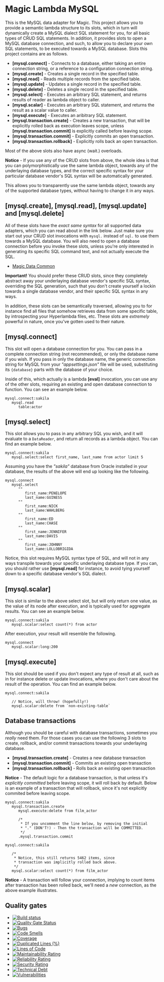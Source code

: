 
# Magic Lambda MySQL

This is the MySQL data adapter for Magic. This project allows you to provide a semantic
lambda structure to its slots, which in turn will dynamically create a MySQL dialect SQL statement for you, for all basic
types of CRUD SQL statements. In addition, it provides slots to open a MySQL database connection, and such, to allow you to
declare your own SQL statements, to be executed towards a MySQL database. Slots this project contains are as follows.

* __[mysql.connect]__ - Connects to a database, either taking an entire connection string, or a reference to a configuration connection string.
* __[mysql.create]__ - Creates a single record in the specified table.
* __[mysql.read]__ - Reads multiple records from the specified table.
* __[mysql.update]__ - Updates a single record in the specified table.
* __[mysql.delete]__ - Deletes a single record in the specified table.
* __[mysql.select]__ - Executes an arbitrary SQL statement, and returns results of reader as lambda object to caller.
* __[mysql.scalar]__ - Executes an arbitrary SQL statement, and returns the result as a scalar value to caller.
* __[mysql.execute]__ - Executes an aribitrary SQL statement.
* __[mysql.transaction.create]__ - Creates a new transaction, that will be explicitly rolled back as execution leaves scope, unless __[mysql.transaction.commit]__ is explicitly called before leaving scope.
* __[mysql.transaction.commit]__ - Explicitly commits an open transaction.
* __[mysql.transaction.rollback]__ - Explicitly rolls back an open transaction.

Most of the above slots also have async (wait.) overloads.

**Notice** - If you use any of the CRUD slots from above, the whole idea is that you can polymorphistically use the
same lambda object, towards any of the underlaying database types, and the correct specific syntax for your particular
database vendor's SQL syntax will be automatically generated.

This allows you to transparently use the same lambda object, towards any of the supported database types, without
having to change it in any ways.

## [mysql.create], [mysql.read], [mysql.update] and [mysql.delete]

All of these slots have the _exact same syntax_ for all supported data adapters, which you can read about in the
link below. Just make sure you start out your CRUD slot invocations with `mysql.` instead of `sql.` to use
them towards a MySQL database. You will also need to open a database connection before you invoke these slots,
unless you're only interested in generating its specific SQL command text, and not actually execute the SQL.

* [Magic Data Common](https://github.com/polterguy/magic.data.common)

**Important!** You should prefer these CRUD slots, since they completely abstract away your underlaying
database vendor's specific SQL syntax, overriding the SQL generation, such that you don't create yourself
a lockin towards a single database vendor, and their specific SQL syntax in any ways.

In addition, these slots can be semantically traversed, allowing you to for instance find all files
that somehow retrieves data from some specific table, by introspecting your Hyperlambda files, etc.
These slots are _extremely_ powerful in nature, once you've gotten used to their nature.

## [mysql.connect]

This slot will open a database connection for you. You can pass in a complete connection string (not recommended),
or only the database name if you wish. If you pass in only the database name, the generic connection string for MySQL
from your _"appsettings.json"_ file will be used, substituting its `{database}` parts with the database of your choice.

Inside of this, which actually is a lambda **[eval]** invocation, you can use any of the other slots, requiring
an existing and open database connection to function. You can see an example below.

```
mysql.connect:sakila
   mysql.read
      table:actor
```

## [mysql.select]

This slot allows you to pass in any arbitrary SQL you wish, and it will evaluate to a `DataReader`, and return
all records as a lambda object. You can find an example below.

```
mysql.connect:sakila
   mysql.select:select first_name, last_name from actor limit 5
```

Assuming you have the _"sakila"_ database from Oracle installed in your database, the results of the above
will end up looking like the following.

```
mysql.connect
   mysql.select
      ""
         first_name:PENELOPE
         last_name:GUINESS
      ""
         first_name:NICK
         last_name:WAHLBERG
      ""
         first_name:ED
         last_name:CHASE
      ""
         first_name:JENNIFER
         last_name:DAVIS
      ""
         first_name:JOHNNY
         last_name:LOLLOBRIGIDA
```

Notice, this slot requires MySQL syntax type of SQL, and will not in any ways transpile towards your specific underlaying
database type. If you can, you should rather use **[mysql.read]** for instance, to avoid tying yourself down to a
specific database vendor's SQL dialect.

## [mysql.scalar]

This slot is similar to the above select slot, but will only return one value, as the value of its node after
execution, and is typically used for aggregate results. You can see an example below.

```
mysql.connect:sakila
   mysql.scalar:select count(*) from actor
```

After execution, your result will resemble the following.

```
mysql.connect
   mysql.scalar:long:200
```

## [mysql.execute]

This slot should be used if you don't expect any type of result at all, such as in for instance delete or update
invocations, where you don't care about the result of the operation. You can find an example below.

```
mysql.connect:sakila

   // Notice, will throw! (hopefully!)
   mysql.scalar:delete from `non-existing-table`
```

## Database transactions

Although you should be careful with database transactions, sometimes you _really_ need them. For those cases you
can use the following 3 slots to create, rollback, and/or commit transactions towards your underlaying database.

* __[mysql.transaction.create]__ - Creates a new database transaction
* __[mysql.transaction.commit]__ - Commits an existing open transaction
* __[mysql.transaction.rollback]__ - Rolls back an existing open transaction

**Notice** - The default logic for a database transaction, is that unless it's _explicitly committed_
before leaving scope, it will roll back by default. Below is an example of a transaction that will
rollback, since it's not explicitly commited before leaving scope.

```
mysql.connect:sakila
   mysql.transaction.create
      mysql.execute:delete from film_actor

      /*
       * If you uncomment the line below, by removing the initial
       * "." (DON'T!) - Then the transaction will be COMMITTED.
       */
      .mysql.transaction.commit

mysql.connect:sakila

   /*
    * Notice, this still returns 5462 items, since
    * transaction was implicitly rolled back above.
    */
   mysql.scalar:select count(*) from film_actor
```

**Notice** - A transaction will follow your connection, implying to count items
after transaction has been rolled back, we'll need a _new_ connection, as the
above example illustrates.

## Quality gates

- [![Build status](https://travis-ci.com/polterguy/magic.lambda.mysql.svg?master)](https://travis-ci.com/polterguy/magic.lambda.mysql)
- [![Quality Gate Status](https://sonarcloud.io/api/project_badges/measure?project=polterguy_magic.lambda.mysql&metric=alert_status)](https://sonarcloud.io/dashboard?id=polterguy_magic.lambda.mysql)
- [![Bugs](https://sonarcloud.io/api/project_badges/measure?project=polterguy_magic.lambda.mysql&metric=bugs)](https://sonarcloud.io/dashboard?id=polterguy_magic.lambda.mysql)
- [![Code Smells](https://sonarcloud.io/api/project_badges/measure?project=polterguy_magic.lambda.mysql&metric=code_smells)](https://sonarcloud.io/dashboard?id=polterguy_magic.lambda.mysql)
- [![Coverage](https://sonarcloud.io/api/project_badges/measure?project=polterguy_magic.lambda.mysql&metric=coverage)](https://sonarcloud.io/dashboard?id=polterguy_magic.lambda.mysql)
- [![Duplicated Lines (%)](https://sonarcloud.io/api/project_badges/measure?project=polterguy_magic.lambda.mysql&metric=duplicated_lines_density)](https://sonarcloud.io/dashboard?id=polterguy_magic.lambda.mysql)
- [![Lines of Code](https://sonarcloud.io/api/project_badges/measure?project=polterguy_magic.lambda.mysql&metric=ncloc)](https://sonarcloud.io/dashboard?id=polterguy_magic.lambda.mysql)
- [![Maintainability Rating](https://sonarcloud.io/api/project_badges/measure?project=polterguy_magic.lambda.mysql&metric=sqale_rating)](https://sonarcloud.io/dashboard?id=polterguy_magic.lambda.mysql)
- [![Reliability Rating](https://sonarcloud.io/api/project_badges/measure?project=polterguy_magic.lambda.mysql&metric=reliability_rating)](https://sonarcloud.io/dashboard?id=polterguy_magic.lambda.mysql)
- [![Security Rating](https://sonarcloud.io/api/project_badges/measure?project=polterguy_magic.lambda.mysql&metric=security_rating)](https://sonarcloud.io/dashboard?id=polterguy_magic.lambda.mysql)
- [![Technical Debt](https://sonarcloud.io/api/project_badges/measure?project=polterguy_magic.lambda.mysql&metric=sqale_index)](https://sonarcloud.io/dashboard?id=polterguy_magic.lambda.mysql)
- [![Vulnerabilities](https://sonarcloud.io/api/project_badges/measure?project=polterguy_magic.lambda.mysql&metric=vulnerabilities)](https://sonarcloud.io/dashboard?id=polterguy_magic.lambda.mysql)
